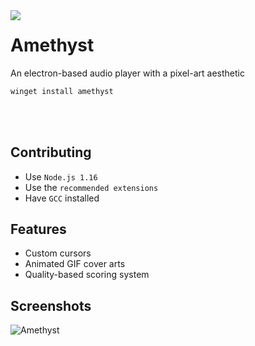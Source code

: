 <img align="left" src="https://media.discordapp.net/attachments/801857668175495179/1022921319282647080/logo.png?width=192&height=192">

# Amethyst
An electron-based audio player with a pixel-art aesthetic

```powershell
winget install amethyst
```

<br>
<br>

## Contributing
- Use `Node.js 1.16`
- Use the `recommended extensions`
- Have `GCC` installed

## Features
- Custom cursors
- Animated GIF cover arts
- Quality-based scoring system

## Screenshots
![Amethyst](https://cdn.discordapp.com/attachments/755597803102928966/1006628581616668773/unknown.png)
